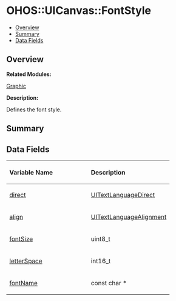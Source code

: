 # OHOS::UICanvas::FontStyle<a name="EN-US_TOPIC_0000001054598183"></a>

-   [Overview](#section1395395650165634)
-   [Summary](#section1047592401165634)
-   [Data Fields](#pub-attribs)

## **Overview**<a name="section1395395650165634"></a>

**Related Modules:**

[Graphic](graphic.md)

**Description:**

Defines the font style. 

## **Summary**<a name="section1047592401165634"></a>

## Data Fields<a name="pub-attribs"></a>

<a name="table688215545165634"></a>
<table><thead align="left"><tr id="row980693483165634"><th class="cellrowborder" valign="top" width="50%" id="mcps1.1.3.1.1"><p id="p160966764165634"><a name="p160966764165634"></a><a name="p160966764165634"></a>Variable Name</p>
</th>
<th class="cellrowborder" valign="top" width="50%" id="mcps1.1.3.1.2"><p id="p577347672165634"><a name="p577347672165634"></a><a name="p577347672165634"></a>Description</p>
</th>
</tr>
</thead>
<tbody><tr id="row1972079447165634"><td class="cellrowborder" valign="top" width="50%" headers="mcps1.1.3.1.1 "><p id="p569897217165634"><a name="p569897217165634"></a><a name="p569897217165634"></a><a href="graphic.md#ga0626c6f34c391fd27d24576f01fd4575">direct</a></p>
</td>
<td class="cellrowborder" valign="top" width="50%" headers="mcps1.1.3.1.2 "><p id="p987025044165634"><a name="p987025044165634"></a><a name="p987025044165634"></a><a href="graphic.md#ga0c108f97781843f67c101b47b6c00cf0">UITextLanguageDirect</a> </p>
</td>
</tr>
<tr id="row1180327691165634"><td class="cellrowborder" valign="top" width="50%" headers="mcps1.1.3.1.1 "><p id="p1181830617165634"><a name="p1181830617165634"></a><a name="p1181830617165634"></a><a href="graphic.md#gafa759d19aaa13f4dd0dc6f14cf09c24c">align</a></p>
</td>
<td class="cellrowborder" valign="top" width="50%" headers="mcps1.1.3.1.2 "><p id="p1836502085165634"><a name="p1836502085165634"></a><a name="p1836502085165634"></a><a href="graphic.md#ga3f99b58f731a37cacde72d5e0c934593">UITextLanguageAlignment</a> </p>
</td>
</tr>
<tr id="row479290477165634"><td class="cellrowborder" valign="top" width="50%" headers="mcps1.1.3.1.1 "><p id="p2038680407165634"><a name="p2038680407165634"></a><a name="p2038680407165634"></a><a href="graphic.md#gae17b6d7f13602d89f2b2d56e06b4a71b">fontSize</a></p>
</td>
<td class="cellrowborder" valign="top" width="50%" headers="mcps1.1.3.1.2 "><p id="p1599315860165634"><a name="p1599315860165634"></a><a name="p1599315860165634"></a>uint8_t </p>
</td>
</tr>
<tr id="row1702212107165634"><td class="cellrowborder" valign="top" width="50%" headers="mcps1.1.3.1.1 "><p id="p2008058594165634"><a name="p2008058594165634"></a><a name="p2008058594165634"></a><a href="graphic.md#ga88db96f0f145614cf3f29f32dc8c623e">letterSpace</a></p>
</td>
<td class="cellrowborder" valign="top" width="50%" headers="mcps1.1.3.1.2 "><p id="p1333535005165634"><a name="p1333535005165634"></a><a name="p1333535005165634"></a>int16_t </p>
</td>
</tr>
<tr id="row1865316147165634"><td class="cellrowborder" valign="top" width="50%" headers="mcps1.1.3.1.1 "><p id="p1069377997165634"><a name="p1069377997165634"></a><a name="p1069377997165634"></a><a href="graphic.md#ga5a6088911d1998f93b949c22a3291bed">fontName</a></p>
</td>
<td class="cellrowborder" valign="top" width="50%" headers="mcps1.1.3.1.2 "><p id="p1493783780165634"><a name="p1493783780165634"></a><a name="p1493783780165634"></a>const char * </p>
</td>
</tr>
</tbody>
</table>

